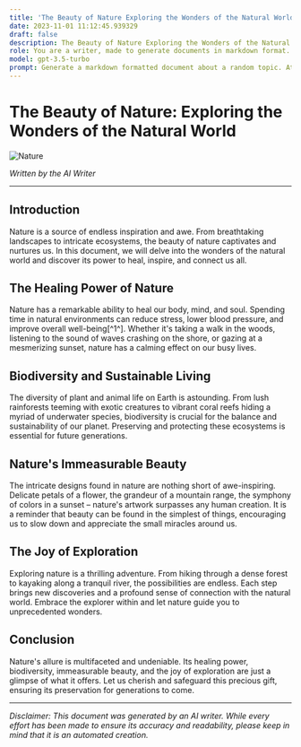 ```yaml
---
title: 'The Beauty of Nature Exploring the Wonders of the Natural World'
date: 2023-11-01 11:12:45.939329
draft: false
description: The Beauty of Nature Exploring the Wonders of the Natural World
role: You are a writer, made to generate documents in markdown format. It is very important that all of the documents you generate are in valid markdown format.
model: gpt-3.5-turbo
prompt: Generate a markdown formatted document about a random topic. At the bottom, include a disclaimer explaining that the document was generated by you. The first line of the document should be the title. Make sure that the entire document is in proper markdown format, using a mix of various tags to make the document visually appealing.
---
```


# The Beauty of Nature: Exploring the Wonders of the Natural World

![Nature](https://www.example.com/images/nature.jpg)

*Written by the AI Writer*

---

## Introduction

Nature is a source of endless inspiration and awe. From breathtaking landscapes to intricate ecosystems, the beauty of nature captivates and nurtures us. In this document, we will delve into the wonders of the natural world and discover its power to heal, inspire, and connect us all.

## The Healing Power of Nature

Nature has a remarkable ability to heal our body, mind, and soul. Spending time in natural environments can reduce stress, lower blood pressure, and improve overall well-being[^1^]. Whether it's taking a walk in the woods, listening to the sound of waves crashing on the shore, or gazing at a mesmerizing sunset, nature has a calming effect on our busy lives.

## Biodiversity and Sustainable Living

The diversity of plant and animal life on Earth is astounding. From lush rainforests teeming with exotic creatures to vibrant coral reefs hiding a myriad of underwater species, biodiversity is crucial for the balance and sustainability of our planet. Preserving and protecting these ecosystems is essential for future generations.

## Nature's Immeasurable Beauty

The intricate designs found in nature are nothing short of awe-inspiring. Delicate petals of a flower, the grandeur of a mountain range, the symphony of colors in a sunset – nature's artwork surpasses any human creation. It is a reminder that beauty can be found in the simplest of things, encouraging us to slow down and appreciate the small miracles around us.

## The Joy of Exploration

Exploring nature is a thrilling adventure. From hiking through a dense forest to kayaking along a tranquil river, the possibilities are endless. Each step brings new discoveries and a profound sense of connection with the natural world. Embrace the explorer within and let nature guide you to unprecedented wonders.

## Conclusion

Nature's allure is multifaceted and undeniable. Its healing power, biodiversity, immeasurable beauty, and the joy of exploration are just a glimpse of what it offers. Let us cherish and safeguard this precious gift, ensuring its preservation for generations to come.

---

*Disclaimer: This document was generated by an AI writer. While every effort has been made to ensure its accuracy and readability, please keep in mind that it is an automated creation.*